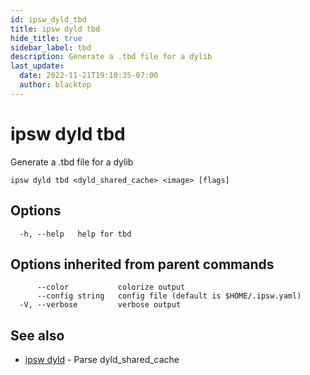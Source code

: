```yaml
---
id: ipsw_dyld_tbd
title: ipsw dyld tbd
hide_title: true
sidebar_label: tbd
description: Generate a .tbd file for a dylib
last_update:
  date: 2022-11-21T19:10:35-07:00
  author: blacktop
---
```

# ipsw dyld tbd

Generate a .tbd file for a dylib

```
ipsw dyld tbd <dyld_shared_cache> <image> [flags]
```

## Options

```
  -h, --help   help for tbd
```

## Options inherited from parent commands

```
      --color           colorize output
      --config string   config file (default is $HOME/.ipsw.yaml)
  -V, --verbose         verbose output
```

## See also

* [ipsw dyld](/docs/cli/dyld/ipsw_dyld)	 - Parse dyld_shared_cache

